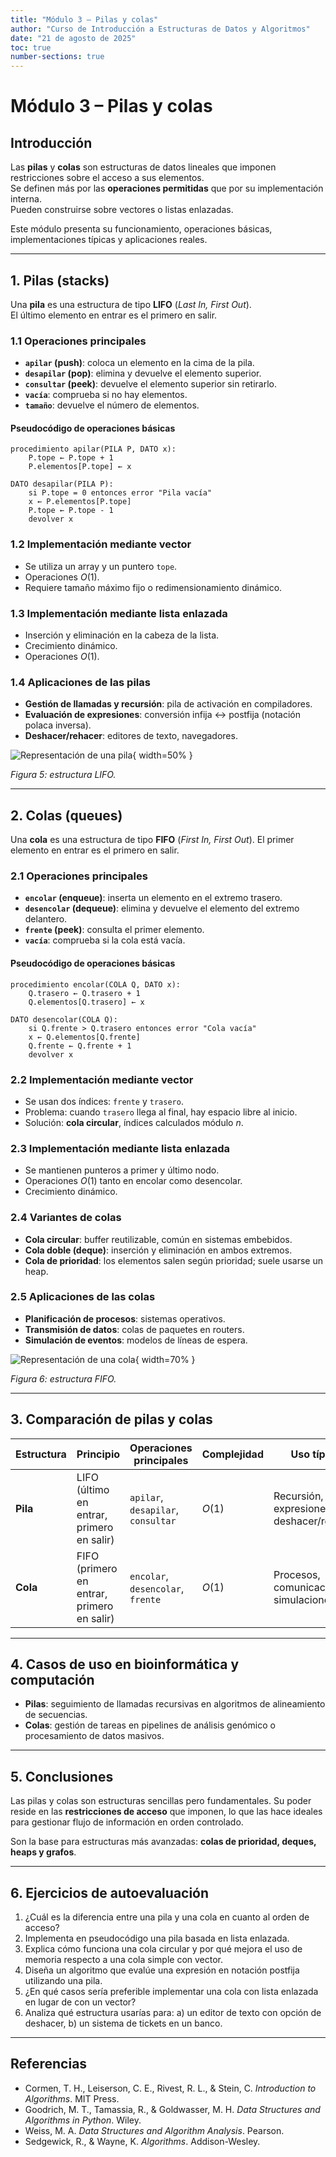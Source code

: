 ```yaml
---
title: "Módulo 3 – Pilas y colas"
author: "Curso de Introducción a Estructuras de Datos y Algoritmos"
date: "21 de agosto de 2025"
toc: true
number-sections: true
---
```


# Módulo 3 – Pilas y colas

## Introducción

Las **pilas** y **colas** son estructuras de datos lineales que imponen restricciones sobre el acceso a sus elementos.  
Se definen más por las **operaciones permitidas** que por su implementación interna.  
Pueden construirse sobre vectores o listas enlazadas.  

Este módulo presenta su funcionamiento, operaciones básicas, implementaciones típicas y aplicaciones reales.

---

## 1. Pilas (stacks)

Una **pila** es una estructura de tipo **LIFO** (*Last In, First Out*).  
El último elemento en entrar es el primero en salir.  

### 1.1 Operaciones principales

* **`apilar` (push)**: coloca un elemento en la cima de la pila.  
* **`desapilar` (pop)**: elimina y devuelve el elemento superior.  
* **`consultar` (peek)**: devuelve el elemento superior sin retirarlo.  
* **`vacía`**: comprueba si no hay elementos.  
* **`tamaño`**: devuelve el número de elementos.  

#### Pseudocódigo de operaciones básicas

```text
procedimiento apilar(PILA P, DATO x):
    P.tope ← P.tope + 1
    P.elementos[P.tope] ← x

DATO desapilar(PILA P):
    si P.tope = 0 entonces error "Pila vacía"
    x ← P.elementos[P.tope]
    P.tope ← P.tope - 1
    devolver x
```

### 1.2 Implementación mediante vector

* Se utiliza un array y un puntero `tope`.
* Operaciones $O(1)$.
* Requiere tamaño máximo fijo o redimensionamiento dinámico.

### 1.3 Implementación mediante lista enlazada

* Inserción y eliminación en la cabeza de la lista.
* Crecimiento dinámico.
* Operaciones $O(1)$.

### 1.4 Aplicaciones de las pilas

* **Gestión de llamadas y recursión**: pila de activación en compiladores.
* **Evaluación de expresiones**: conversión infija ↔ postfija (notación polaca inversa).
* **Deshacer/rehacer**: editores de texto, navegadores.

![Representación de una pila](../images/stack.png){ width=50% }

*Figura 5: estructura LIFO.*

---

## 2. Colas (queues)

Una **cola** es una estructura de tipo **FIFO** (*First In, First Out*).
El primer elemento en entrar es el primero en salir.

### 2.1 Operaciones principales

* **`encolar` (enqueue)**: inserta un elemento en el extremo trasero.
* **`desencolar` (dequeue)**: elimina y devuelve el elemento del extremo delantero.
* **`frente` (peek)**: consulta el primer elemento.
* **`vacía`**: comprueba si la cola está vacía.

#### Pseudocódigo de operaciones básicas

```text
procedimiento encolar(COLA Q, DATO x):
    Q.trasero ← Q.trasero + 1
    Q.elementos[Q.trasero] ← x

DATO desencolar(COLA Q):
    si Q.frente > Q.trasero entonces error "Cola vacía"
    x ← Q.elementos[Q.frente]
    Q.frente ← Q.frente + 1
    devolver x
```

### 2.2 Implementación mediante vector

* Se usan dos índices: `frente` y `trasero`.
* Problema: cuando `trasero` llega al final, hay espacio libre al inicio.
* Solución: **cola circular**, índices calculados módulo $n$.

### 2.3 Implementación mediante lista enlazada

* Se mantienen punteros a primer y último nodo.
* Operaciones $O(1)$ tanto en encolar como desencolar.
* Crecimiento dinámico.

### 2.4 Variantes de colas

* **Cola circular**: buffer reutilizable, común en sistemas embebidos.
* **Cola doble (deque)**: inserción y eliminación en ambos extremos.
* **Cola de prioridad**: los elementos salen según prioridad; suele usarse un heap.

### 2.5 Aplicaciones de las colas

* **Planificación de procesos**: sistemas operativos.
* **Transmisión de datos**: colas de paquetes en routers.
* **Simulación de eventos**: modelos de líneas de espera.

![Representación de una cola](../images/queue.png){ width=70% }

*Figura 6: estructura FIFO.*

---

## 3. Comparación de pilas y colas

| Estructura | Principio                                  | Operaciones principales            | Complejidad | Uso típico                               |
| ---------- | ------------------------------------------ | ---------------------------------- | ----------- | ---------------------------------------- |
| **Pila**   | LIFO (último en entrar, primero en salir)  | `apilar`, `desapilar`, `consultar` | $O(1)$    | Recursión, expresiones, deshacer/rehacer |
| **Cola**   | FIFO (primero en entrar, primero en salir) | `encolar`, `desencolar`, `frente`  | $O(1)$    | Procesos, comunicaciones, simulaciones   |

---

## 4. Casos de uso en bioinformática y computación

* **Pilas**: seguimiento de llamadas recursivas en algoritmos de alineamiento de secuencias.
* **Colas**: gestión de tareas en pipelines de análisis genómico o procesamiento de datos masivos.

---

## 5. Conclusiones

Las pilas y colas son estructuras sencillas pero fundamentales.
Su poder reside en las **restricciones de acceso** que imponen, lo que las hace ideales para gestionar flujo de información en orden controlado.

Son la base para estructuras más avanzadas: **colas de prioridad, deques, heaps y grafos**.

---

## 6. Ejercicios de autoevaluación

1. ¿Cuál es la diferencia entre una pila y una cola en cuanto al orden de acceso?
2. Implementa en pseudocódigo una pila basada en lista enlazada.
3. Explica cómo funciona una cola circular y por qué mejora el uso de memoria respecto a una cola simple con vector.
4. Diseña un algoritmo que evalúe una expresión en notación postfija utilizando una pila.
5. ¿En qué casos sería preferible implementar una cola con lista enlazada en lugar de con un vector?
6. Analiza qué estructura usarías para:
   a) un editor de texto con opción de deshacer,
   b) un sistema de tickets en un banco.

---

## Referencias

* Cormen, T. H., Leiserson, C. E., Rivest, R. L., & Stein, C. *Introduction to Algorithms*. MIT Press.
* Goodrich, M. T., Tamassia, R., & Goldwasser, M. H. *Data Structures and Algorithms in Python*. Wiley.
* Weiss, M. A. *Data Structures and Algorithm Analysis*. Pearson.
* Sedgewick, R., & Wayne, K. *Algorithms*. Addison-Wesley.